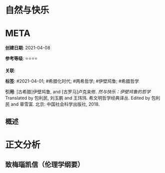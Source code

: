 # 自然与快乐

# META

**创建日期**: 2021-04-08

**参考等级**: ⭐⭐⭐⭐

**关联**: 

**标签**: #2021-04-01; #希腊化时代; #两希哲学; #伊壁鸠鲁; #希腊哲学 

**引用**: [古希腊]伊壁鸠鲁, and [古罗马]卢克来修. *然与快乐：伊壁鸠鲁的哲学* Translated by 包利民, 刘玉鹏 and 王玮玮. 希文明哲学经典译丛. Edited by 包利民 and 章雪富. 北京: 中国社会科学出版社, 2018.

## 概述


# 正文分析

## 致梅瑙凯信（伦理学纲要）

